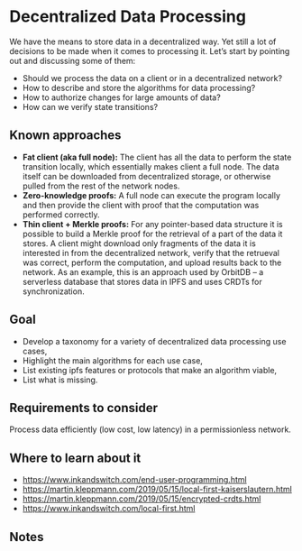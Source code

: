 # Decentralized Data Processing

We have the means to store data in a decentralized way. Yet still a lot of decisions to be made when it comes to processing it. Let’s start by pointing out and discussing some of them:

- Should we process the data on a client or in a decentralized network?
- How to describe and store the algorithms for data processing?
- How to authorize changes for large amounts of data?
- How can we verify state transitions?

## Known approaches

- **Fat client (aka full node):** The client has all the data to perform the state transition locally, which essentially makes client a full node. The data itself can be downloaded from decentralized storage, or otherwise pulled from the rest of the network nodes.
- **Zero-knowledge proofs:** A full node can execute the program locally and then provide the client with proof that the computation was performed correctly.
- **Thin client + Merkle proofs:** For any pointer-based data structure it is possible to build a Merkle proof for the retrieval of a part of the data it stores. A client might download only fragments of the data it is interested in from the decentralized network, verify that the retrueval was correct, perform the computation, and upload results back to the network. As an example, this is an approach used by OrbitDB – a serverless database that stores data in IPFS and uses CRDTs for synchronization.

## Goal

- Develop a taxonomy for a variety of decentralized data processing use cases,
- Highlight the main algorithms for each use case,
- List existing ipfs features or protocols that make an algorithm viable,
- List what is missing.

## Requirements to consider

Process data efficiently (low cost, low latency) in a permissionless network.

## Where to learn about it

- https://www.inkandswitch.com/end-user-programming.html
- https://martin.kleppmann.com/2019/05/15/local-first-kaiserslautern.html
- https://martin.kleppmann.com/2019/05/15/encrypted-crdts.html
- https://www.inkandswitch.com/local-first.html

## Notes

